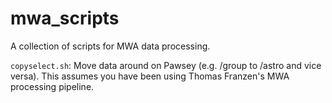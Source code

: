 # mwa_scripts
A collection of scripts for MWA data processing.

`copyselect.sh`: Move data around on Pawsey (e.g. /group to /astro and vice versa). This assumes you have been using Thomas Franzen's MWA processing pipeline.
